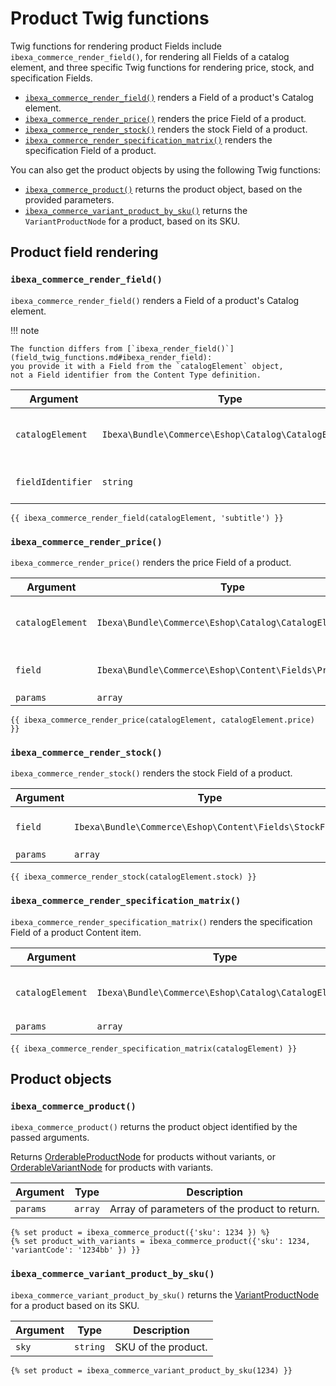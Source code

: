 # Product Twig functions

Twig functions for rendering product Fields include `ibexa_commerce_render_field()`,
for rendering all Fields of a catalog element,
and three specific Twig functions for rendering price, stock, and specification Fields.

- [`ibexa_commerce_render_field()`](#ibexa_commerce_render_field) renders a Field of a product's Catalog element.
- [`ibexa_commerce_render_price()`](#ibexa_commerce_render_price) renders the price Field of a product.
- [`ibexa_commerce_render_stock()`](#ibexa_commerce_render_stock) renders the stock Field of a product.
- [`ibexa_commerce_render_specification_matrix()`](#ibexa_commerce_render_specification_matrix) renders the specification Field of a product.

You can also get the product objects by using the following Twig functions:

- [`ibexa_commerce_product()`](#ibexa_commerce_product) returns the product object, based on the provided parameters.
- [`ibexa_commerce_variant_product_by_sku()`](#ibexa_commerce_variant_product_by_sku) returns the `VariantProductNode` for a product, based on its SKU.

## Product field rendering

### `ibexa_commerce_render_field()`

`ibexa_commerce_render_field()` renders a Field of a product's Catalog element.

!!! note

    The function differs from [`ibexa_render_field()`](field_twig_functions.md#ibexa_render_field):
    you provide it with a Field from the `catalogElement` object,
    not a Field identifier from the Content Type definition.
    
| Argument | Type | Description |
|-----|-----|-----|
|`catalogElement`|`Ibexa\Bundle\Commerce\Eshop\Catalog\CatalogElement`|Catalog element of the product.|
|`fieldIdentifier`|`string`|Field of the Catalog element.|

``` html+twig
{{ ibexa_commerce_render_field(catalogElement, 'subtitle') }}
```

### `ibexa_commerce_render_price()`

`ibexa_commerce_render_price()` renders the price Field of a product.

| Argument | Type | Description |
|-----|-----|-----|
|`catalogElement`|`Ibexa\Bundle\Commerce\Eshop\Catalog\CatalogElement`|Catalog element of the product.|
|`field`|`Ibexa\Bundle\Commerce\Eshop\Content\Fields\PriceField`|Field of the Catalog element.|
|`params`|`array`||

``` html+twig
{{ ibexa_commerce_render_price(catalogElement, catalogElement.price) }}
```

### `ibexa_commerce_render_stock()`

`ibexa_commerce_render_stock()` renders the stock Field of a product.

| Argument | Type | Description |
|-----|-----|-----|
|`field`|`Ibexa\Bundle\Commerce\Eshop\Content\Fields\StockField`|Field of the Catalog element.|
|`params`|`array`||

``` html+twig
{{ ibexa_commerce_render_stock(catalogElement.stock) }}
```

### `ibexa_commerce_render_specification_matrix()`

`ibexa_commerce_render_specification_matrix()` renders the specification Field of a product Content item.

| Argument | Type | Description |
|-----|-----|-----|
|`catalogElement`|`Ibexa\Bundle\Commerce\Eshop\Catalog\CatalogElement`|Catalog element of the product.|
|`params`|`array`||

``` html+twig
{{ ibexa_commerce_render_specification_matrix(catalogElement) }}
```

## Product objects

### `ibexa_commerce_product()`

`ibexa_commerce_product()` returns the product object identified by the passed arguments.

Returns [OrderableProductNode](../../catalog/catalog_api/productnode.md) for products without variants,
or [OrderableVariantNode](../../catalog/product_variants/product_variant_api.md#orderablevariantnode)
for products with variants.

| Argument | Type | Description |
|-----|-----|-----|
|`params`|`array`|Array of parameters of the product to return.|

``` html+twig
{% set product = ibexa_commerce_product({'sku': 1234 }) %}
{% set product_with_variants = ibexa_commerce_product({'sku': 1234, 'variantCode': '1234bb' }) }}
```

### `ibexa_commerce_variant_product_by_sku()`

`ibexa_commerce_variant_product_by_sku()` returns the [VariantProductNode](../../catalog/product_variants/product_variant_api.md#variantproductnode) for a product based on its SKU.

| Argument | Type | Description |
|-----|-----|-----|
|`sky`|`string`|SKU of the product.|

``` html+twig
{% set product = ibexa_commerce_variant_product_by_sku(1234) }}
```
